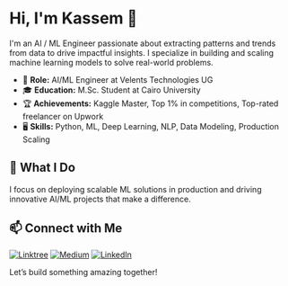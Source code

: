 # Hi, I'm Kassem 👋

I'm an AI / ML Engineer passionate about extracting patterns and trends from data to drive impactful insights. I specialize in building and scaling machine learning models to solve real-world problems.

- 🔬 **Role:** AI/ML Engineer at Velents Technologies UG
- 🎓 **Education:** M.Sc. Student at Cairo University
- 🏆 **Achievements:** Kaggle Master, Top 1% in competitions, Top-rated freelancer on Upwork
- 🖥️ **Skills:** Python, ML, Deep Learning, NLP, Data Modeling, Production Scaling

## 🚀 What I Do
I focus on deploying scalable ML solutions in production and driving innovative AI/ML projects that make a difference.

## 📫 Connect with Me

[![Linktree](https://img.shields.io/badge/Linktree-39E09B?style=for-the-badge&logo=linktree&logoColor=white)](https://linktr.ee/elcaiseri)
[![Medium](https://img.shields.io/badge/Medium-12100E?style=for-the-badge&logo=medium&logoColor=white)](https://medium.com/@elcaiseri)
[![LinkedIn](https://img.shields.io/badge/LinkedIn-0077B5?style=for-the-badge&logo=linkedin&logoColor=white)](https://www.linkedin.com/in/elcaiseri)

Let’s build something amazing together!
